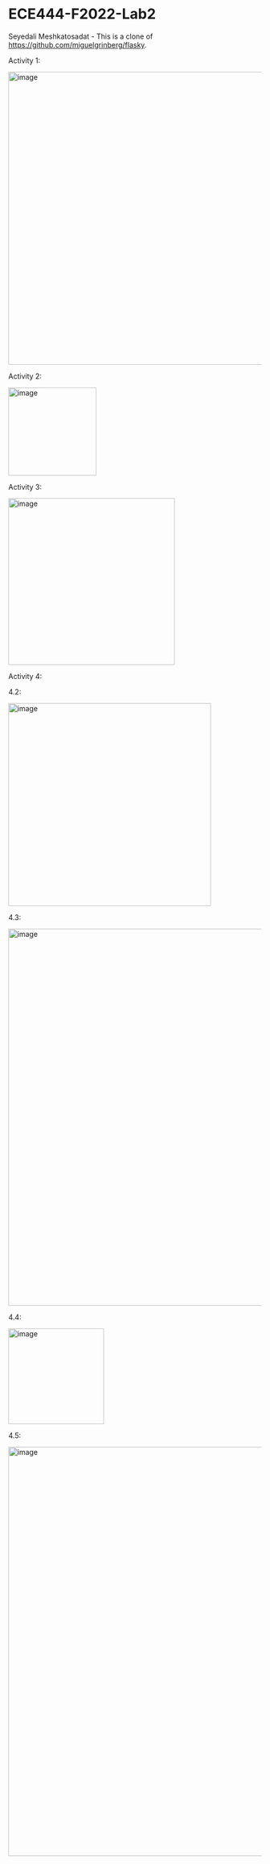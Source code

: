 # ECE444-F2022-Lab2

Seyedali Meshkatosadat - This is a clone of https://github.com/miguelgrinberg/flasky. 

Activity 1: 

<img width="582" alt="image" src="https://user-images.githubusercontent.com/29826854/192866140-86f1a384-85b6-4717-b387-d0f286fe8571.png">


Activity 2:

<img width="175" alt="image" src="https://user-images.githubusercontent.com/29826854/192868697-dccbaa19-e281-4bd3-a39e-95d1d4fcf7a7.png">


Activity 3: 

<img width="331" alt="image" src="https://user-images.githubusercontent.com/29826854/192875005-c9a3da84-accd-401e-93f8-6ddf3ba87fec.png">


Activity 4: 

4.2:

<img width="403" alt="image" src="https://user-images.githubusercontent.com/29826854/192886629-85fce743-2a6f-43e1-aa52-4bbaea22d069.png">


4.3:

<img width="749" alt="image" src="https://user-images.githubusercontent.com/29826854/192886905-562e3dd4-3c6c-4cdd-a429-563778f32c42.png">


4.4:

<img width="190" alt="image" src="https://user-images.githubusercontent.com/29826854/192887027-878d9064-e1c3-4f91-a0ad-e806200125cc.png">


4.5:

<img width="813" alt="image" src="https://user-images.githubusercontent.com/29826854/192887220-a362db72-41e2-4684-beb8-1cf845a043b7.png">

